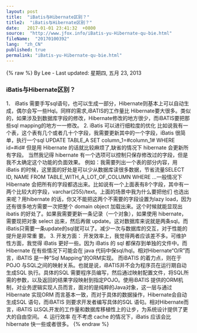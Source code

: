 ```yaml
---
layout: post
title:  "iBatis与Hibernate区别？"
title2:  "iBatis与Hibernate区别？"
date:   2017-01-01 23:41:32  +0800
source:  "http://www.jfox.info/iBatis-yu-Hibernate-qu-bie.html"
fileName:  "20170100392"
lang:  "zh_CN"
published: true
permalink: "iBatis-yu-Hibernate-qu-bie.html"
---
```

{% raw %}
By Lee - Last updated: 星期四, 五月 23, 2013

### iBatis与Hibernate区别？

1． iBatis 需要手写sql语句，也可以生成一部分，Hibernate则基本上可以自动生成，偶尔会写一些Hql。同样的需求,iBATIS的工作量比 Hibernate要大很多。类似的，如果涉及到数据库字段的修改，Hibernate修改的地方很少，而iBATIS要把那些sql mapping的地方一一修改。
2. iBatis 可以进行细粒度的优化
比如说我有一个表，这个表有几个或者几十个字段，我需要更新其中的一个字段，iBatis 很简单，执行一个sql UPDATE TABLE_A SET column_1=#column_1# WHERE id=#id# 但是用 Hibernate 的话就比较麻烦了,缺省的情况下 hibernate 会更新所有字段。 当然我记得 hibernate 有一个选项可以控制只保存修改过的字段，但是我不太确定这个功能的负面效果。
例如：我需要列出一个表的部分内容，用 iBatis 的时候，这里面的好处是可以少从数据库读很多数据，节省流量SELECT ID, NAME FROM TABLE_WITH_A_LOT_OF_COLUMN WHERE …一般情况下Hibernate 会把所有的字段都选出来。比如说有一个上面表有8个字段，其中有一两个比较大的字段，varchar(255)/text。上面的场景中我为什么要把他们 也选出来呢？用hibernate 的话，你又不能把这两个不需要的字段设置为lazy load，因为还有很多地方需要一次把整个 domain object 加载出来。这个时候就能显现出ibatis 的好处了。如果我需要更新一条记录（一个对象），如果使用 hibernate，需要现把对象 select 出来，然后再做 update。这对数据库来说就是两条sql。而iBatis只需要一条update的sql就可以了。减少一次与数据库的交互，对于性能的提升是非常重 要。
3. 开发方面：
开发效率上，我觉得两者应该差不多。可维护性方面，我觉得 iBatis 更好一些。因为 iBatis 的 sql 都保存到单独的文件中。而 Hibernate 在有些情况下可能会在 java 代码中保sql/hql。相对Hibernate“O/R”而言，iBATIS 是一种“Sql Mapping”的ORM实现。 而iBATIS 的着力点，则在于POJO 与SQL之间的映射关系。也就是说，iBATIS并不会为程序员在运行期自动生成SQL 执行。具体的SQL 需要程序员编写，然后通过映射配置文件，将SQL所需的参数，以及返回的结果字段映射到指定POJO。使用iBATIS 提供的ORM机制，对业务逻辑实现人员而言，面对的是纯粹的Java对象，这一层与通过Hibernate 实现ORM 而言基本一致，而对于具体的数据操作，Hibernate会自动生成SQL 语句，而iBATIS 则要求开发者编写具体的SQL 语句。相对Hibernate而言，iBATIS 以SQL开发的工作量和数据库移植性上的让步，为系统设计提供了更大的自由空间。
4. 运行效率
在不考虑 cache 的情况下，iBatis 应该会比hibernate 快一些或者很多。
{% endraw %}
